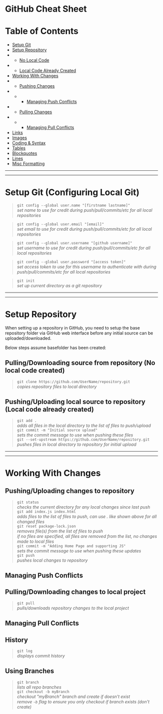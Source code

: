 # GitHub Cheat Sheet

# Table of Contents
* [Setup Git](#Setup-Git)
* [Setup Repository](#Setup-Repository)
* * [No Local Code](#Pulling/Downloading-source-from-repository-(No-local-code-created))
* * [Local Code Already Created](#Pushing/Uploading-local-source-to-repository-(Local-code-already-created))
* [Working With Changes](#Working-With-Changes)
* * [Pushing Changes](#Pushing/Uploading-changes-to-repository)
* * * [Managing Push Conflicts](#Managing-Push-Conflicts)
* * [Pulling Changes](#Pulling/Donwloanding-changes-to-local-project)
* * * [Managing Pull Conflicts](#Managing-Pull-Conflicts)
* [Links](#Links)
* [Images](#Images)
* [Coding & Syntax](#Coding=&-Syntax)
* [Tables](#Tables)
* [Blockquotes](#Blockquotes)
* [Lines](#Lines)
* [Misc Formatting](#Misc-Formatting)

***
***
# Setup Git (Configuring Local Git)
> `git config --global user.name "[firstname lastname]"`  
> *set name to use for credit during push/pull/commits/etc for all local repositories*  

> `git config --global user.email "[email]"`  
> *set email to use for credit during push/pull/commits/etc for all local repositories*

> `git config --global user.username "[github username]"`  
> *set username to use for credit during push/pull/commits/etc for all local repositories*

> `git config --global user.password "[access token]"`  
> *set access token to use for this username to authenticate with during push/pull/commits/etc for all local repositories*

> `git init`  
> *set up current directory as a git repository*

***
***
# Setup Repository
When setting up a repository in GitHub, you need to setup the base repository folder via GitHub web interface before any initial source can be uploaded/downloaded.  

Below steps assume basefolder has been created:  
## Pulling/Downloading source from repository (No local code created)
> `git clone https://github.com/UserName/repository.git`  
> *copies repository files to local directory*

## Pushing/Uploading local source to repository (Local code already created)
> `git add .`  
> *adds all files in the local directory to the list of files to push/upload*  
> `git commit -m "Initial source upload"`  
> *sets the commit message to use when pushing these files*  
> `git --set-upstream https://github.com/UserName/repository.git`  
> *pushes files in local directory to repository for initial upload*

***
***
# Working With Changes
## Pushing/Uploading changes to repository
> `git status`  
> *checks the current directory for any local changes since last push*  
> `git add index.js index.html`  
> *adds files to the list of files to push, can use . like shown above for all changed files*  
> `git reset package-lock.json`  
> *removes file(s) from the list of files to push*  
> *if no files are specified, all files are removed from the list, no changes made to local files*  
> `git commit -m "Adding Home Page and supporting JS"`  
> *sets the commit message to use when pushing these updates*  
> `git push`  
> *pushes local changes to repository*  

## Managing Push Conflicts

## Pulling/Downloading changes to local project
> `git pull`  
> *pulls/downloads repository changes to the local project*  

## Managing Pull Conflicts

## History
> `git log`  
> *displays commit history*  

## Using Branches
> `git branch`  
> *lists all repo branches*  
> `git checkout -b myBranch`  
> *checkout "myBranch" branch and create if doesn't exist*  
> *remove `-b` flag to ensure you only checkout if branch exists (don't create)*  

